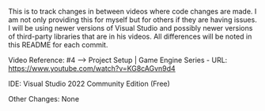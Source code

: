 This is to track changes in between videos where code changes are made. I am not only providing this for myself but for others if they are having issues. I will be using newer versions of Visual Studio and possibly newer versions of third-party libraries that are in his videos. All differences will be noted in this README for each commit.

Video Reference:
#4 --> Project Setup | Game Engine Series - URL: https://www.youtube.com/watch?v=KG8cAGvn9d4

IDE: Visual Studio 2022 Community Edition (Free)

Other Changes: None
